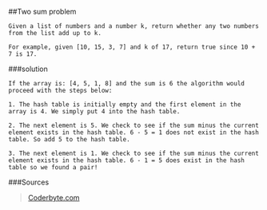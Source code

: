 ##Two sum problem
```
Given a list of numbers and a number k, return whether any two numbers from the list add up to k.

For example, given [10, 15, 3, 7] and k of 17, return true since 10 + 7 is 17.
```

###solution
```
If the array is: [4, 5, 1, 8] and the sum is 6 the algorithm would proceed with the steps below:
```
```
1. The hash table is initially empty and the first element in the array is 4. We simply put 4 into the hash table.

2. The next element is 5. We check to see if the sum minus the current element exists in the hash table. 6 - 5 = 1 does not exist in the hash table. So add 5 to the hash table.

3. The next element is 1. We check to see if the sum minus the current element exists in the hash table. 6 - 1 = 5 does exist in the hash table so we found a pair!
```
###Sources
>[Coderbyte.com](https://coderbyte.com/algorithm/two-sum-problem)
